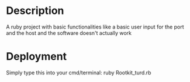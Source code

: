 Description
===========
A ruby project with basic functionalities like a basic user input for the port and the host
and the software doesn't actually work


Deployment
==========
Simply type this into your cmd/terminal:
ruby Rootkit_turd.rb
